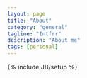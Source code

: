 ```yaml
---
layout: page
title: "About"
category: "general"
tagline: "Intfrr"
description: "About me"
tags: [personal]
---
```

{% include JB/setup %}

